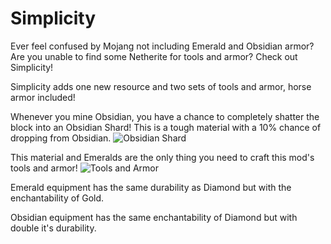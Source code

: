# Simplicity
Ever feel confused by Mojang not including Emerald and Obsidian armor? Are you unable to find some Netherite for tools and armor? Check out Simplicity!
 
Simplicity adds one new resource and two sets of tools and armor, horse armor included!
 
Whenever you mine Obsidian, you have a chance to completely shatter the block into an Obsidian Shard! This is a tough material with a 10% chance of dropping from Obsidian.
![Obsidian Shard](https://i.imgur.com/ZNqtfcL.png)

This material and Emeralds are the only thing you need to craft this mod's tools and armor!
![Tools and Armor](https://i.imgur.com/8TIS5oD.jpg)

Emerald equipment has the same durability as Diamond but with the enchantability of Gold.

Obsidian equipment has the same enchantability of Diamond but with double it's durability.
